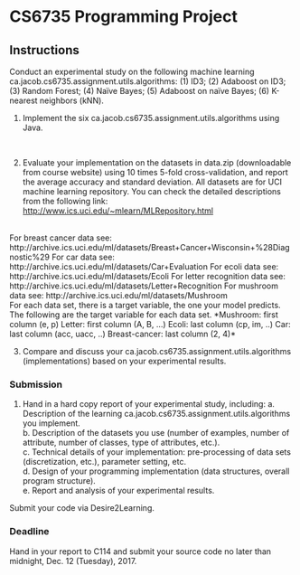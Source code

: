 # CS6735 Programming Project

## Instructions
Conduct an experimental study on the following machine learning ca.jacob.cs6735.assignment.utils.algorithms: (1) ID3; (2) Adaboost on ID3; (3) Random Forest; (4) Naïve Bayes; (5) Adaboost on naïve Bayes; (6) K-nearest neighbors (kNN).

1. Implement the six ca.jacob.cs6735.assignment.utils.algorithms using Java.
<br>

2. Evaluate your implementation on the datasets in data.zip (downloadable from course website) using 10 times 5-fold cross-validation, and report the average accuracy and standard deviation. All datasets are for UCI machine learning repository. You can check the detailed descriptions from the following link:
http://www.ics.uci.edu/~mlearn/MLRepository.html
<br>
For breast cancer data see: http://archive.ics.uci.edu/ml/datasets/Breast+Cancer+Wisconsin+%28Diagnostic%29  
For car data see: http://archive.ics.uci.edu/ml/datasets/Car+Evaluation  
For ecoli data see: http://archive.ics.uci.edu/ml/datasets/Ecoli  
For letter recognition data see: http://archive.ics.uci.edu/ml/datasets/Letter+Recognition  
For mushroom data see: http://archive.ics.uci.edu/ml/datasets/Mushroom  
<br>
For each data set, there is a target variable, the one your model predicts. The following are the target variable for each data set.
*Mushroom: first column (e, p)
Letter: first column (A, B, ...)
Ecoli: last column (cp, im, ..)
Car: last column (acc, uacc, ..)
Breast-cancer: last column (2, 4)*
<br>

3. Compare and discuss your ca.jacob.cs6735.assignment.utils.algorithms (implementations) based on your experimental results.

### Submission

1. Hand in a hard copy report of your experimental study, including:
a. Description of the learning ca.jacob.cs6735.assignment.utils.algorithms you implement.  
b. Description of the datasets you use (number of examples, number of attribute, number of classes, type of attributes, etc.).  
c. Technical details of your implementation: pre-processing of data sets (discretization, etc.), parameter setting, etc.  
d. Design of your programming implementation (data structures, overall program structure).  
e. Report and analysis of your experimental results.  

Submit your code via Desire2Learning.

### Deadline
Hand in your report to C114 and submit your source code no later than midnight, Dec. 12 (Tuesday), 2017.
